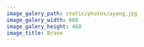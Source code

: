 ```yaml
---
image_galery_path: static/photos/ayang.jpg
image_galery_width: 680
image_galery_height: 460
image_title: Brave
---
```

